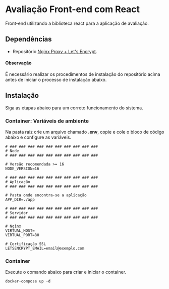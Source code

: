 # Avaliação Front-end com React

Front-end utilizando a biblioteca react para a aplicação de avaliação.

## Dependências

* Repositório [Nginx Proxy + Let's Encrypt](https://github.com/giovannialo/nginx-proxy-letsencrypt).


#### Observação

É necessário realizar os procedimentos de instalação do repositório acima antes de iniciar o processo de instalação abaixo.

## Instalação

Siga as etapas abaixo para um correto funcionamento do sistema.

### Container: Variáveis de ambiente

Na pasta raiz crie um arquivo chamado **.env**, copie e cole o bloco de código abaixo e configure as variáveis.

```dotenv
# ### ### ### ### ### ### ### ### ### ###
# Node
# ### ### ### ### ### ### ### ### ### ###

# Versão recomendada >= 16
NODE_VERSION=16

# ### ### ### ### ### ### ### ### ### ###
# Aplicação
# ### ### ### ### ### ### ### ### ### ###

# Pasta onde encontra-se a aplicação
APP_DIR=./app

# ### ### ### ### ### ### ### ### ### ###
# Servidor
# ### ### ### ### ### ### ### ### ### ###

# Nginx
VIRTUAL_HOST=
VIRTUAL_PORT=80

# Certificação SSL
LETSENCRYPT_EMAIL=email@exemplo.com
```

### Container

Execute o comando abaixo para criar e iniciar o container.

```docker
docker-compose up -d
```

